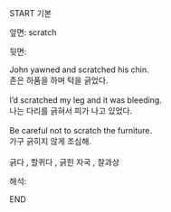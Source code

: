 START
기본

앞면:
scratch


뒷면:
<div>John yawned and scratched his chin. </div><div>존은 하품을 하며 턱을 긁었다.</div><div><br></div><div><div>I’d scratched my leg and it was bleeding. </div><div>나는 다리를 긁혀서 피가 나고 있었다.</div></div><div><br></div><div><div>Be careful not to scratch the furniture. </div><div>가구 긁히지 않게 조심해.</div></div><div><br></div><div>긁다 , 할퀴다 , 긁힌 자국 , 찰과상</div>


해석:

END